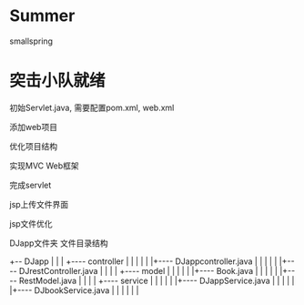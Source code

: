 # Summer
smallspring

# 突击小队就绪
初始Servlet.java, 需要配置pom.xml,  web.xml

添加web项目

优化项目结构

实现MVC Web框架

完成servlet

jsp上传文件界面

jsp文件优化

DJapp文件夹
文件目录结构

+-- DJapp
| |
| +---- controller
| | |
| | |+---- DJappcontroller.java
| | |
| | |+---- DJrestController.java
| | |
| +---- model
| | |
| | |+---- Book.java
| | |
| | |+---- RestModel.java
| | |
| +---- service
| | |
| | |+---- DJappService.java
| | |
| | |+---- DJbookService.java
| | |
| |
| 



